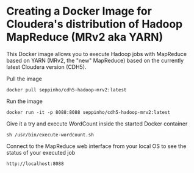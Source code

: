 # Creating a Docker Image for Cloudera's distribution of Hadoop MapReduce (MRv2 aka YARN)

This Docker image allows you to execute Hadoop jobs with MapReduce based on YARN (MRv2, the "new" MapReduce) based on the currently latest Cloudera version (CDH5).


Pull the image

	docker pull seppinho/cdh5-hadoop-mrv2:latest
	

Run the image

	docker run -it -p 8088:8088 seppinho/cdh5-hadoop-mrv2:latest


Give it a try and execute WordCount inside the started Docker container

	sh /usr/bin/execute-wordcount.sh


Connect to the MapReduce web interface from your local OS to see the status of your executed job

    http://localhost:8088
